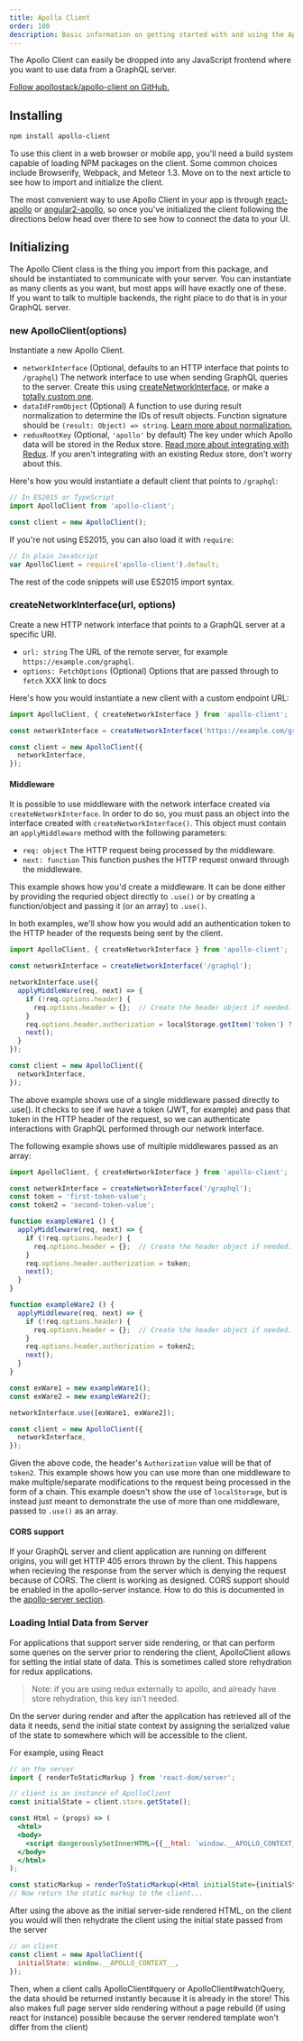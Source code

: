 ```yaml
---
title: Apollo Client
order: 100
description: Basic information on getting started with and using the Apollo Client.
---
```


The Apollo Client can easily be dropped into any JavaScript frontend where you want to use data from a GraphQL server.

[Follow apollostack/apollo-client on GitHub.](https://github.com/apollostack/apollo-client)

## Installing

```txt
npm install apollo-client
```

To use this client in a web browser or mobile app, you'll need a build system capable of loading NPM packages on the client. Some common choices include Browserify, Webpack, and Meteor 1.3. Move on to the next article to see how to import and initialize the client.

The most convenient way to use Apollo Client in your app is through [react-apollo](react.html) or [angular2-apollo](angular2.html), so once you've initialized the client following the directions below head over there to see how to connect the data to your UI.

## Initializing

The Apollo Client class is the thing you import from this package, and should be instantiated to communicate with your server. You can instantiate as many clients as you want, but most apps will have exactly one of these. If you want to talk to multiple backends, the right place to do that is in your GraphQL server.

<h3 id="ApolloClient" title="ApolloClient constructor">new ApolloClient(options)</h3>

Instantiate a new Apollo Client.

- `networkInterface` (Optional, defaults to an HTTP interface that points to `/graphql`) The network interface to use when sending GraphQL queries to the server. Create this using [createNetworkInterface](#createNetworkInterface), or make a [totally custom one](network.html).
- `dataIdFromObject` (Optional) A function to use during result normalization to determine the IDs of result objects. Function signature should be `(result: Object) => string`. [Learn more about normalization.](how-it-works.html#normalize)
- `reduxRootKey` (Optional, `'apollo'` by default) The key under which Apollo data will be stored in the Redux store. [Read more about integrating with Redux](redux.html). If you aren't integrating with an existing Redux store, don't worry about this.

Here's how you would instantiate a default client that points to `/graphql`:

```js
// In ES2015 or TypeScript
import ApolloClient from 'apollo-client';

const client = new ApolloClient();
```

If you're not using ES2015, you can also load it with `require`:

```js
// In plain JavaScript
var ApolloClient = require('apollo-client').default;
```

The rest of the code snippets will use ES2015 import syntax.

<h3 id="createNetworkInterface" title="createNetworkInterface">createNetworkInterface(url, options)</h3>

Create a new HTTP network interface that points to a GraphQL server at a specific URI.

- `url: string` The URL of the remote server, for example `https://example.com/graphql`.
- `options: FetchOptions` (Optional) Options that are passed through to `fetch` XXX link to docs

Here's how you would instantiate a new client with a custom endpoint URL:

```js
import ApolloClient, { createNetworkInterface } from 'apollo-client';

const networkInterface = createNetworkInterface('https://example.com/graphql');

const client = new ApolloClient({
  networkInterface,
});
```

<h4 id="networkInterfaceMiddleware" title="Middleware">Middleware</h4>

It is possible to use middleware with the network interface created via `createNetworkInterface`.  In order to do so, you must pass an object into the interface created with `createNetworkInterface()`.  This object must contain an `applyMiddleware` method with the following parameters:

- `req: object` The HTTP request being processed by the middleware.
- `next: function` This function pushes the HTTP request onward through the middleware.

This example shows how you'd create a middleware.  It can be done either by providing the requried object directly to `.use()` or by creating a function/object and passing it (or an array) to `.use()`.

In both examples, we'll show how you would add an authentication token to the HTTP header of the requests being sent by the client.

```js
import ApolloClient, { createNetworkInterface } from 'apollo-client';

const networkInterface = createNetworkInterface('/graphql');

networkInterface.use({
  applyMiddleWare(req, next) => {
    if (!req.options.header) {
      req.options.header = {};  // Create the header object if needed.
    }
    req.options.header.authorization = localStorage.getItem('token') ? localStorage.getItem('token') : null;
    next();
  }
});

const client = new ApolloClient({
  networkInterface,
});
```

The above example shows use of a single middleware passed directly to .use().  It checks to see if we have a token (JWT, for example) and pass that token in the HTTP header of the request, so we can authenticate interactions with GraphQL performed through our network interface.

The following example shows use of multiple middlewares passed as an array:

```js
import ApolloClient, { createNetworkInterface } from 'apollo-client';

const networkInterface = createNetworkInterface('/graphql');
const token = 'first-token-value';
const token2 = 'second-token-value';

function exampleWare1 () {
  applyMiddleware(req, next) => {
    if (!req.options.header) {
      req.options.header = {};  // Create the header object if needed.
    }
    req.options.header.authorization = token;
    next();
  }
}

function exampleWare2 () {
  applyMiddleware(req, next) => {
    if (!req.options.header) {
      req.options.header = {};  // Create the header object if needed.
    }
    req.options.header.authorization = token2;
    next();
  }
}

const exWare1 = new exampleWare1();
const exWare2 = new exampleWare2();

networkInterface.use([exWare1, exWare2]);

const client = new ApolloClient({
  networkInterface,
});
```

Given the above code, the header's `Authorization` value will be that of `token2`.  This example shows how you can use more than one middleware to make multiple/separate modifications to the request being processed in the form of a chain.  This example doesn't show the use of `localStorage`, but is instead just meant to demonstrate the use of more than one middleware, passed to `.use()` as an array.

<h4 id="corsSupport" title="cors support">CORS support</h4>

If your GraphQL server and client application are running on different origins, you will get HTTP 405 errors thrown by the client. This happens when recieving the response from the server which is denying the request because of CORS. The client is working as designed. CORS support should be enabled in the apollo-server instance. How to do this is documented in the [apollo-server section](/apollo-server/tools.html#corsSupport).

<h3 id="store-rehydration" title="Loading Intial Data from Server">Loading Intial Data from Server</h3>

For applications that support server side rendering, or that can perform some queries on the server prior to rendering the client, ApolloClient allows for setting the intial state of data. This is sometimes called store rehydration for redux applications.

> Note: if you are using redux externally to apollo, and already have store rehydration, this key isn't needed.

On the server during render and after the application has retrieved all of the data it needs, send the initial state context by assigning the serialized value of the state to somewhere which will be accessible to the client.

For example, using React
```jsx
// on the server
import { renderToStaticMarkup } from 'react-dom/server';

// client is an instance of ApolloClient
const initialState = client.store.getState();

const Html = (props) => (
  <html>
  <body>
    <script dangerouslySetInnerHTML={{__html: `window.__APOLLO_CONTEXT__ = ${JSON.stringify(props.initialState)};`}}></script>
  </body>
  </html>
);

const staticMarkup = renderToStaticMarkup(<Html initialState={initialState} />);
// Now return the static markup to the client...
```
After using the above as the initial server-side rendered HTML, on the client you would will then rehydrate the client using the initial state passed from the server
```js
// on client
const client = new ApolloClient({
  initialState: window.__APOLLO_CONTEXT__,
});
```

Then, when a client calls ApolloClient#query or ApolloClient#watchQuery, the data should be returned instantly because it is already in the store! This also makes full page server side rendering without a page rebuild (if using react for instance) possible because the server rendered template won't differ from the client)
